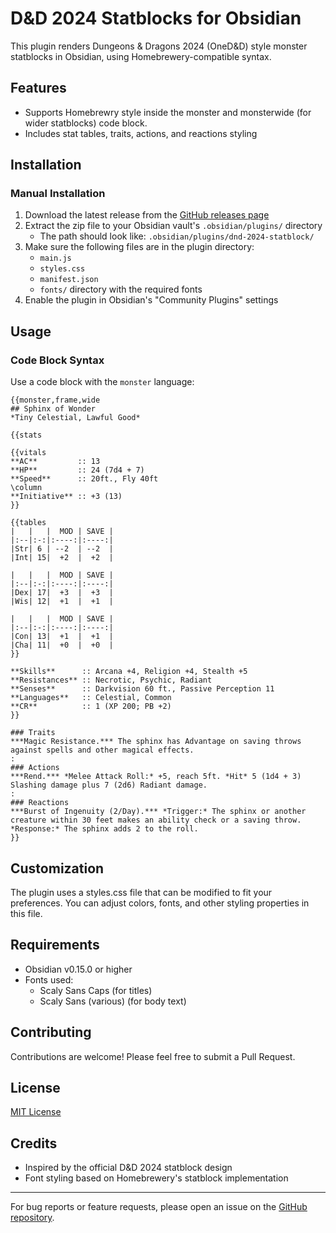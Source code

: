 # D&D 2024 Statblocks for Obsidian

This plugin renders Dungeons & Dragons 2024 (OneD&D) style monster statblocks in Obsidian, using Homebrewery-compatible syntax.

## Features

- Supports Homebrewry style inside the monster and monsterwide (for wider statblocks) code block.
- Includes stat tables, traits, actions, and reactions styling


## Installation

### Manual Installation

1. Download the latest release from the [GitHub releases page](https://github.com/yourusername/dnd-2024-statblock/releases)
2. Extract the zip file to your Obsidian vault's `.obsidian/plugins/` directory
   - The path should look like: `.obsidian/plugins/dnd-2024-statblock/`
3. Make sure the following files are in the plugin directory:
   - `main.js`
   - `styles.css`
   - `manifest.json`
   - `fonts/` directory with the required fonts
4. Enable the plugin in Obsidian's "Community Plugins" settings

## Usage

### Code Block Syntax

Use a code block with the `monster` language:


```monster
{{monster,frame,wide
## Sphinx of Wonder
*Tiny Celestial, Lawful Good*

{{stats

{{vitals
**AC**         :: 13
**HP**         :: 24 (7d4 + 7)
**Speed**      :: 20ft., Fly 40ft
\column
**Initiative** :: +3 (13)
}}

{{tables
|   |   |  MOD | SAVE |
|:--|:-:|:----:|:----:|
|Str| 6 | --2  | --2  |
|Int| 15|  +2  |  +2  |

|   |   |  MOD | SAVE |
|:--|:-:|:----:|:----:|
|Dex| 17|  +3  |  +3  |
|Wis| 12|  +1  |  +1  |

|   |   |  MOD | SAVE |
|:--|:-:|:----:|:----:|
|Con| 13|  +1  |  +1  |
|Cha| 11|  +0  |  +0  |
}}

**Skills**      :: Arcana +4, Religion +4, Stealth +5
**Resistances** :: Necrotic, Psychic, Radiant
**Senses**      :: Darkvision 60 ft., Passive Perception 11
**Languages**   :: Celestial, Common
**CR**          :: 1 (XP 200; PB +2)
}}

### Traits
***Magic Resistance.*** The sphinx has Advantage on saving throws against spells and other magical effects.
:
### Actions
***Rend.*** *Melee Attack Roll:* +5, reach 5ft. *Hit* 5 (1d4 + 3) Slashing damage plus 7 (2d6) Radiant damage.
:
### Reactions
***Burst of Ingenuity (2/Day).*** *Trigger:* The sphinx or another creature within 30 feet makes an ability check or a saving throw. *Response:* The sphinx adds 2 to the roll.
}}
```

## Customization

The plugin uses a styles.css file that can be modified to fit your preferences. You can adjust colors, fonts, and other styling properties in this file.

## Requirements

- Obsidian v0.15.0 or higher
- Fonts used:
  - Scaly Sans Caps (for titles)
  - Scaly Sans (various) (for body text)

## Contributing

Contributions are welcome! Please feel free to submit a Pull Request.

## License

[MIT License](LICENSE)

## Credits

- Inspired by the official D&D 2024 statblock design
- Font styling based on Homebrewery's statblock implementation

---

For bug reports or feature requests, please open an issue on the [GitHub repository](https://github.com/yourusername/dnd-2024-statblock).
